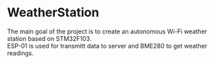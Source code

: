 # WeatherStation
The main goal of the project is to create an autonomous Wi-Fi weather station based on STM32F103.<br>
ESP-01 is used for transmitt data to server and BME280 to get weather readings. 
